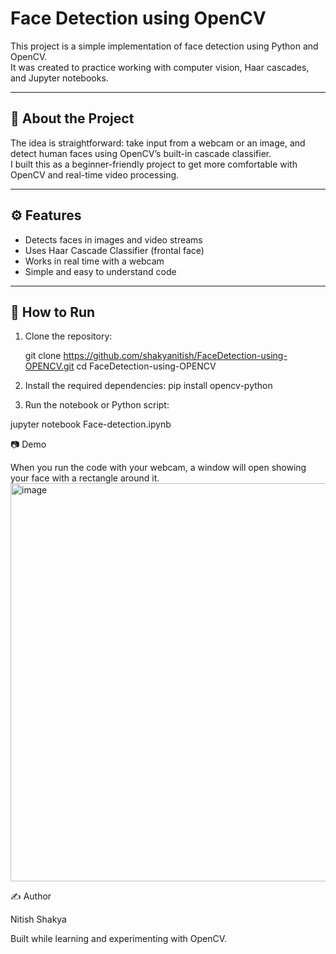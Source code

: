 # Face Detection using OpenCV

This project is a simple implementation of face detection using Python and OpenCV.  
It was created to practice working with computer vision, Haar cascades, and Jupyter notebooks.

---

## 📌 About the Project
The idea is straightforward: take input from a webcam or an image, and detect human faces using OpenCV’s built-in cascade classifier.  
I built this as a beginner-friendly project to get more comfortable with OpenCV and real-time video processing.

---

## ⚙️ Features
- Detects faces in images and video streams  
- Uses Haar Cascade Classifier (frontal face)  
- Works in real time with a webcam  
- Simple and easy to understand code  

---

## 🚀 How to Run
1. Clone the repository:
  
   git clone https://github.com/shakyanitish/FaceDetection-using-OPENCV.git
   cd FaceDetection-using-OPENCV
   
2. Install the required dependencies:
   pip install opencv-python
   
3. Run the notebook or Python script:

  jupyter notebook Face-detection.ipynb


📷 Demo

When you run the code with your webcam, a window will open showing your face with a rectangle around it.
<img width="861" height="637" alt="image" src="https://github.com/user-attachments/assets/ef072364-de5c-48dc-a2f4-e6967e49c445" />




✍️ Author

Nitish Shakya

Built while learning and experimenting with OpenCV.


